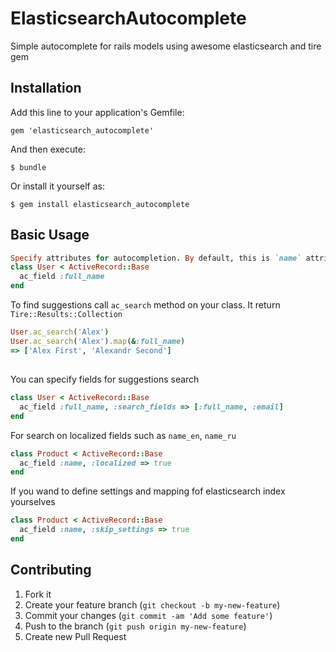 # ElasticsearchAutocomplete

Simple autocomplete for rails models using awesome elasticsearch and tire gem

## Installation

Add this line to your application's Gemfile:

    gem 'elasticsearch_autocomplete'

And then execute:

    $ bundle

Or install it yourself as:

    $ gem install elasticsearch_autocomplete

## Basic Usage

```ruby
Specify attributes for autocompletion. By default, this is `name` attribute.
class User < ActiveRecord::Base
  ac_field :full_name
end
```

To find suggestions call `ac_search` method on your class. It return `Tire::Results::Collection`

```ruby
User.ac_search('Alex')
User.ac_search('Alex').map(&:full_name)
=> ['Alex First', 'Alexandr Second']
```

##

You can specify fields for suggestions search

```ruby
class User < ActiveRecord::Base
  ac_field :full_name, :search_fields => [:full_name, :email]
end
```

For search on localized fields such as `name_en`, `name_ru`

```ruby
class Product < ActiveRecord::Base
  ac_field :name, :localized => true
end
```

If you wand to define settings and mapping fof elasticsearch index yourselves

```ruby
class Product < ActiveRecord::Base
  ac_field :name, :skip_settings => true
end
```

## Contributing

1. Fork it
2. Create your feature branch (`git checkout -b my-new-feature`)
3. Commit your changes (`git commit -am 'Add some feature'`)
4. Push to the branch (`git push origin my-new-feature`)
5. Create new Pull Request
